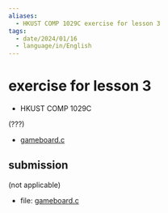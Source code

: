 ```yaml
---
aliases:
  - HKUST COMP 1029C exercise for lesson 3
tags:
  - date/2024/01/16
  - language/in/English
---
```


# exercise for lesson 3

- HKUST COMP 1029C

<!-- list separator -->

\(???\)

- [gameboard.c](template/gameboard.c)

## submission

\(not applicable\)

- file: [gameboard.c](submission/gameboard.c)
